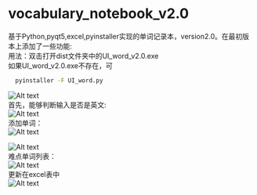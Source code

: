 # vocabulary_notebook_v2.0
基于Python,pyqt5,excel,pyinstaller实现的单词记录本，version2.0。在最初版本上添加了一些功能:<br>
用法：双击打开dist文件夹中的UI_word_v2.0.exe<br>
如果UI_word_v2.0.exe不存在，可
```Bash
  pyinstaller -F UI_word.py
```
![Alt text](https://raw.githubusercontent.com/leviome/vocabulary_notebook_v2.0/master/pictures/p1.PNG)
<br>首先，能够判断输入是否是英文:<br>
![Alt text](https://raw.githubusercontent.com/leviome/vocabulary_notebook_v2.0/master/pictures/p2.PNG)
<br>添加单词：<br>
![Alt text](https://raw.githubusercontent.com/leviome/vocabulary_notebook_v2.0/master/pictures/p3.PNG)

![Alt text](https://raw.githubusercontent.com/leviome/vocabulary_notebook_v2.0/master/pictures/p4.PNG)
<br>难点单词列表：<br>
![Alt text](https://raw.githubusercontent.com/leviome/vocabulary_notebook_v2.0/master/pictures/p5.PNG)
<br>更新在excel表中<br>
![Alt text](https://raw.githubusercontent.com/leviome/vocabulary_notebook_v2.0/master/pictures/p6.PNG)


